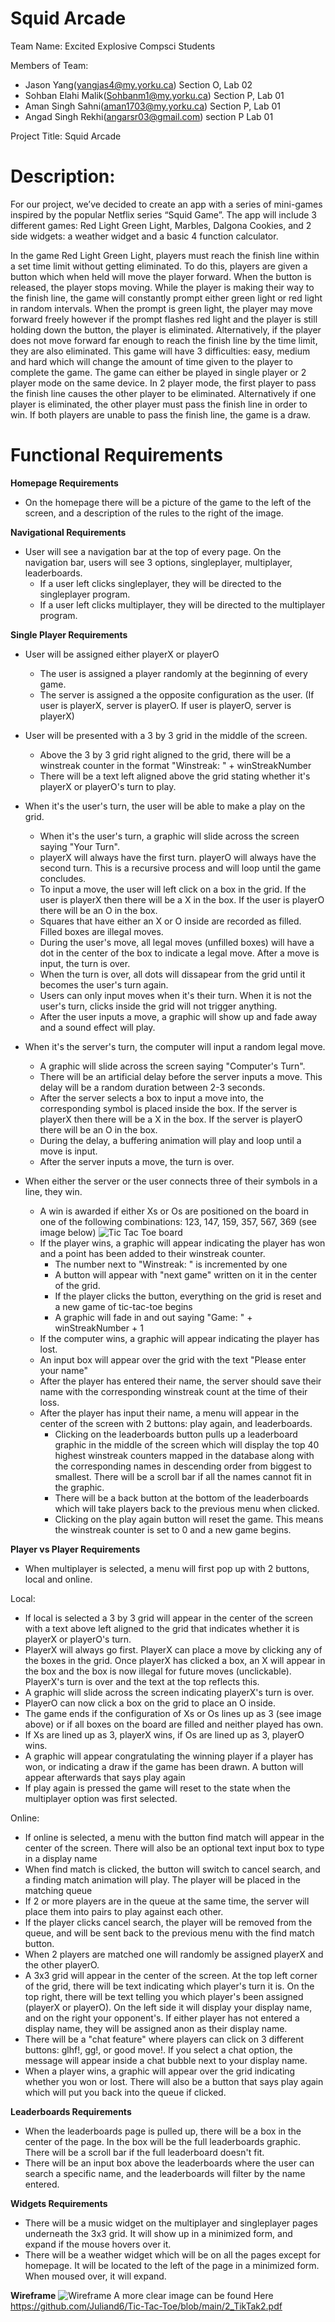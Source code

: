 # Squid Arcade
Team  Name: Excited Explosive Compsci Students

Members of Team:
- Jason Yang(yangjas4@my.yorku.ca) Section O, Lab 02
- Sohban Elahi Malik(Sohbanm1@my.yorku.ca) Section P, Lab 01
- Aman Singh Sahni(aman1703@my.yorku.ca) Section P, Lab 01
- Angad Singh Rekhi(angarsr03@gmail.com) section P Lab 01

Project Title: Squid Arcade

# Description: 
For our project, we’ve decided to create an app with a series of mini-games inspired by the popular Netflix series “Squid Game”. The app will include 3 different games: Red Light Green Light, Marbles, Dalgona Cookies, and 2 side widgets: a weather widget and a basic 4 function calculator. 


In the game Red Light Green Light, players must reach the finish line within a set time limit without getting eliminated. To do this, players are given a button which when held will move the player forward. When the button is released, the player stops moving. While the player is making their way to the finish line, the game will constantly prompt either green light or red light in random intervals. When the prompt is green light, the player may move forward freely however if the prompt flashes red light and the player is still holding down the button, the player is eliminated. Alternatively, if the player does not move forward far enough to reach the finish line by the time limit, they are also eliminated. This game will have 3 difficulties: easy, medium and hard which will change the amount of time given to the player to complete the game. The game can either be played in single player or 2 player mode on the same device. In 2 player mode, the first player to pass the finish line causes the other player to be eliminated. Alternatively if one player is eliminated, the other player must pass the finish line in order to win. If both players are unable to pass the finish line, the game is a draw.

# Functional Requirements

**Homepage Requirements** 
- On the homepage there will be a picture of the game to the left of the screen, and a description of the rules to the right of the image. 

**Navigational Requirements**
- User will see a navigation bar at the top of every page. On the navigation bar, users will see 3 options, singleplayer, multiplayer, leaderboards.
    - If a user left clicks singleplayer, they will be directed to the singleplayer program. 
    - If a user left clicks multiplayer, they will be directed to the multiplayer program. 

**Single Player Requirements**
- User will be assigned either playerX or playerO
    - The user is assigned a player randomly at the beginning of every game. 
    - The server is assigned a the opposite configuration as the user. (If user is playerX, server is playerO. If user is playerO, server is playerX)

- User will be presented with a 3 by 3 grid in the middle of the screen. 
    - Above the 3 by 3 grid right aligned to the grid, there will be a winstreak counter in the format "Winstreak: " + winStreakNumber
    - There will be a text left aligned above the grid stating whether it's playerX or playerO's turn to play. 

- When it's the user's turn, the user will be able to make a play on the grid. 
    - When it's the user's turn, a graphic will slide across the screen saying "Your Turn". 
    - playerX will always have the first turn. playerO will always have the second turn. This is a recursive process and will loop until the game concludes. 
    - To input a move, the user will left click on a box in the grid. If the user is playerX then there will be a X in the box. If the user is playerO there will be an O in the box.
    - Squares that have either an X or O inside are recorded as filled. Filled boxes are illegal moves. 
    - During the user's move, all legal moves (unfilled boxes) will have a dot in the center of the box to indicate a legal move. After a move is input, the turn is over.
    - When the turn is over, all dots will dissapear from the grid until it becomes the user's turn again.  
    - Users can only input moves when it's their turn. When it is not the user's turn, clicks inside the grid will not trigger anything. 
    - After the user inputs a move, a graphic will show up and fade away and a sound effect will play.

- When it's the server's turn, the computer will input a random legal move. 
    - A graphic will slide across the screen saying "Computer's Turn".
    - There will be an artificial delay before the server inputs a move. This delay will be a random duration between 2-3 seconds. 
    - After the server selects a box to input a move into, the corresponding symbol is placed inside the box. If the server is playerX then there will be a X in the box. If the server is playerO there will be an O in the box. 
    - During the delay, a buffering animation will play and loop until a move is input. 
    - After the server inputs a move, the turn is over. 

- When either the server or the user connects three of their symbols in a line, they win. 
    - A win is awarded if either Xs or Os are positioned on the board in one of the following combinations: 123, 147, 159, 357, 567, 369 (see image below)
    ![Tic Tac Toe board](https://cdn.discordapp.com/attachments/302526564636164098/896158325765468202/tictactoe.png)
    - If the player wins, a graphic will appear indicating the player has won and a point has been added to their winstreak counter. 
        - The number next to "Winstreak: " is incremented by one 
        - A button will appear with "next game" written on it in the center of the grid.
        - If the player clicks the button, everything on the grid is reset and a new game of tic-tac-toe begins
        - A graphic will fade in and out saying "Game: " + winStreakNumber + 1
    - If the computer wins, a graphic will appear indicating the player has lost. 
    - An input box will appear over the grid with the text "Please enter your name" 
    - After the player has entered their name, the server should save their name with the corresponding winstreak count at the time of their loss. 
    - After the player has input their name, a menu will appear in the center of the screen with 2 buttons: play again, and leaderboards. 
        - Clicking on the leaderboards button pulls up a leaderboard graphic in the middle of the screen which will display the top 40 highest winstreak counters mapped in the database along with the corresponding names in descending order from biggest to smallest. There will be a scroll bar if all the names cannot fit in the graphic. 
        - There will be a back button at the bottom of the leaderboards which will take players back to the previous menu when clicked. 
        - Clicking on the play again button will reset the game. This means the winstreak counter is set to 0 and a new game begins.

**Player vs Player Requirements**
-  When multiplayer is selected, a menu will first pop up with 2 buttons, local and online. 

Local: 
- If local is selected a 3 by 3 grid will appear in the center of the screen with a text above left aligned to the grid that indicates whether it is playerX or playerO's turn. 
- PlayerX will always go first. PlayerX can place a move by clicking any of the boxes in the grid. Once playerX has clicked a box, an X will appear in the box and the box is now illegal for future moves (unclickable). PlayerX's turn is over and the text at the top reflects this. 
- A graphic will slide across the screen indicating playerX's turn is over. 
- PlayerO can now click a box on the grid to place an O inside. 
- The game ends if the configuration of Xs or Os lines up as 3 (see image above) or if all boxes on the board are filled and neither played has own. 
- If Xs are lined up as 3, playerX wins, if Os are lined up as 3, playerO wins. 
- A graphic will appear congratulating the winning player if a player has won, or indicating a draw if the game has been drawn. A button will appear afterwards that says play again
- If play again is pressed the game will reset to the state when the multiplayer option was first selected.

Online: 
- If online is selected, a menu with the button find match will appear in the center of the screen. There will also be an optional text input box to type in a display name
- When find match is clicked, the button will switch to cancel search, and a finding match animation will play. The player will be placed in the matching queue 
- If 2 or more players are in the queue at the same time, the server will place them into pairs to play against each other.  
- If the player clicks cancel search, the player will be removed from the queue, and will be sent back to the previous menu with the find match button.
- When 2 players are matched one will randomly be assigned playerX and the other playerO. 
- A 3x3 grid will appear in the center of the screen. At the top left corner of the grid, there will be text indicating which player's turn it is. On the top right, there will be text telling you which player's been assigned (playerX or playerO). On the left side it will display your display name, and on the right your opponent's. If either player has not entered a display name, they will be assigned anon as their display name.
- There will be a "chat feature" where players can click on 3 different buttons: glhf!, gg!, or good move!. If you select a chat option, the message will appear inside a chat bubble next to your display name. 
- When a player wins, a graphic will appear over the grid indicating whether you won or lost. There will also be a button that says play again which will put you back into the queue if clicked. 

**Leaderboards Requirements**
- When the leaderboards page is pulled up, there will be a box in the center of the page. In the box will be the full leaderboards graphic. There will be a scroll bar if the full leaderboard doesn't fit. 
- There will be an input box above the leaderboards where the user can search a specific name, and the leaderboards will filter by the name entered.

**Widgets Requirements**
- There will be a music widget on the multiplayer and singleplayer pages underneath the 3x3 grid. It will show up in a minimized form, and expand if the mouse hovers over it.  
- There will be a weather widget which will be on all the pages except for homepage. It will be located to the left of the page in a minimized form. When moused over, it will expand. 

**Wireframe**
 ![Wireframe](https://cdn.discordapp.com/attachments/902823761739386922/907382332527358002/2_TikTak2.png)
A more clear image can be found Here https://github.com/Juliand6/Tic-Tac-Toe/blob/main/2_TikTak2.pdf
